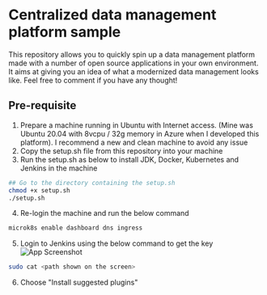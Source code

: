
# Centralized data management platform sample

This repository allows you to quickly spin up a data management platform made with a number of open source applications in your own environment. It aims at giving you an idea of what a modernized data management looks like. Feel free to comment if you have any thought!


## Pre-requisite
1. Prepare a machine running in Ubuntu with Internet access. (Mine was Ubuntu 20.04 with 8vcpu / 32g memory in Azure when I developed this platform). I recommend a new and clean machine to avoid any issue
2. Copy the setup.sh file from this repository into your machine
3. Run the setup.sh as below to install JDK, Docker, Kubernetes and Jenkins in the machine
```bash
## Go to the directory containing the setup.sh
chmod +x setup.sh
./setup.sh

```
4. Re-login the machine and run the below command
```bash
microk8s enable dashboard dns ingress
```
5. Login to Jenkins using the below command to get the key
![App Screenshot](https://live.staticflickr.com/65535/53514564865_48716bfc9b_o_d.png)
```bash
sudo cat <path shown on the screen>
```
6. Choose "Install suggested plugins"